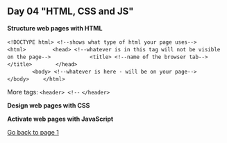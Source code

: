 ## Day 04 "HTML, CSS and JS" 

**Structure web pages with HTML**

`<!DOCTYPE html> <!--shows what type of html your page uses-->`
`    <html>`
`        <head> <!--whatever is in this tag will not be visible on the page-->`
`            <title> <!--name of the browser tab-->`
` `
`            </title>`
`        </head> `  
`        <body> <!--whatever is here - will be on your page-->`
`        </body>`
`    </html>`

More tags:
`<header> <!--`
`</header>`

**Design web pages with CSS**

**Activate web pages with JavaScript**

[Go back to page 1](readme.md)